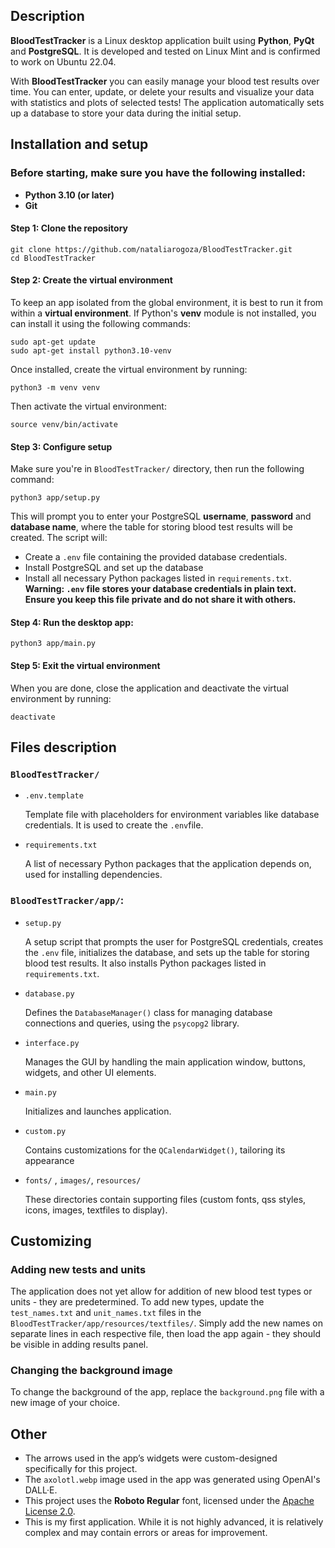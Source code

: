 
## Description
**BloodTestTracker** is a Linux desktop application built using **Python**, **PyQt** and **PostgreSQL**. It is developed and tested on Linux Mint and is confirmed to work on Ubuntu 22.04.

With **BloodTestTracker** you can easily manage your blood test results over time. You can enter, update, or delete your results and visualize your data with statistics and plots of selected tests! The application automatically sets up a database to store your data during the initial setup.

## Installation and setup

### Before starting, make sure you have the following installed:

- **Python 3.10 (or later)** 
- **Git** 

#### Step 1: Clone the repository
``` 
git clone https://github.com/nataliarogoza/BloodTestTracker.git
cd BloodTestTracker
```

#### Step 2: Create the virtual environment 
To keep an app isolated from the global environment, it is best to run it from within a **virtual environment**. If Python's **venv** module is not installed, you can install it using the following commands:
```
sudo apt-get update
sudo apt-get install python3.10-venv
```
Once installed, create the virtual environment by running:
```
python3 -m venv venv
```
Then activate the virtual environment:
```
source venv/bin/activate  
```

#### Step 3: Configure setup
Make sure you're in ```BloodTestTracker/``` directory, then run the following command:
```
python3 app/setup.py 
```
This will prompt you to enter your PostgreSQL **username**, **password** and **database name**, where the table for storing blood test results will be created. The script will:  
- Create a ```.env``` file containing the provided database credentials. 
- Install PostgreSQL and set up the database
- Install all necessary Python packages listed in ```requirements.txt```.
**Warning: ```.env``` file stores your database credentials in plain text. Ensure you keep this file private and do not share it with others.**


#### Step 4: Run the desktop app:
```
python3 app/main.py
```

#### Step 5: Exit the virtual environment
When you are done, close the application and deactivate the virtual environment by running:
```
deactivate
```

## Files description

### ```BloodTestTracker/```

- ```.env.template```  

    Template file with placeholders for environment variables like database credentials. It is used to create the ```.env```file.

- ```requirements.txt```  

    A list of necessary Python packages that the application depends on, used for installing dependencies.

### ```BloodTestTracker/app/```:

- ```setup.py```  

    A setup script that prompts the user for PostgreSQL credentials, creates the ```.env``` file, initializes the database, and sets up the table for storing blood test results. It also installs Python packages listed in ```requirements.txt```.

- ```database.py```  

    Defines the ```DatabaseManager()``` class for managing database connections and queries, using the ```psycopg2``` library.

- ``` interface.py ```  

    Manages the GUI by handling the main application window, buttons, widgets, and other UI elements.

- ```main.py```  

    Initializes and launches application.

- ```custom.py```  

    Contains customizations for the ```QCalendarWidget()```, tailoring its appearance

- ```fonts/``` , ```images/```, ```resources/```  

    These directories contain supporting files (custom fonts, qss styles, icons, images, textfiles to display).

## Customizing 

### Adding new tests and units
The application does not yet allow for addition of new blood test types or units - they are predetermined. To add new types, update the ```test_names.txt``` and ```unit_names.txt``` files in the ```BloodTestTracker/app/resources/textfiles/```. Simply add the new names on separate lines in each respective file, then load the app again - they should be visible in adding results panel.

### Changing the background image
To change the background of the app, replace the ```background.png``` file with a new image of your choice.


## Other  
- The arrows used in the app’s widgets were custom-designed specifically for this project. 
- The ```axolotl.webp``` image used in the app was generated using OpenAI's DALL·E.
- This project uses the **Roboto Regular** font, licensed under the [Apache License 2.0](http://www.apache.org/licenses/LICENSE-2.0).  
- This is my first application. While it is not highly advanced, it is relatively complex and may contain errors or areas for improvement.

